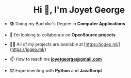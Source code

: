 <h1 align="center">Hi 👋, I'm Joyet George</h1>

- 📚 Doing
my Bachilor's Degree in
**Computer Applications**.

- 👯 I’m looking to collaborate on **OpenSource projects**

- 👨‍💻 All of my projects are available at [https://jogeo.ml/](https://jogeo.ml/)

- 📫 How to reach me **joyetgeorge@gmail.com**

- ⌨️ Experimenting with **Python** and **JavaScript**.


